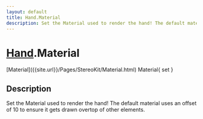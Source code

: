 ```yaml
---
layout: default
title: Hand.Material
description: Set the Material used to render the hand! The default material uses an offset of 10 to ensure it gets drawn overtop of other elements.
---
```

# [Hand]({{site.url}}/Pages/StereoKit/Hand.html).Material

<div class='signature' markdown='1'>
[Material]({{site.url}}/Pages/StereoKit/Material.html) Material{ set }
</div>

## Description
Set the Material used to render the hand! The default
material uses an offset of 10 to ensure it gets drawn overtop of
other elements.

